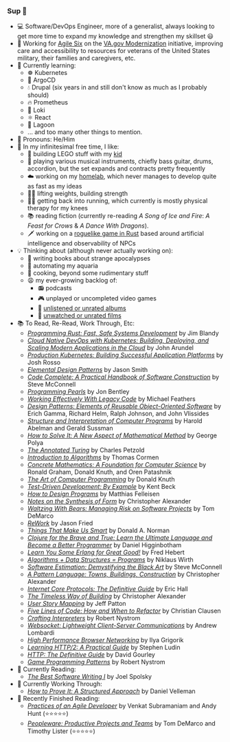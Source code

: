 ### Sup 👋
- 💻 Software/DevOps Engineer, more of a generalist, always looking to get more time to expand my knowledge and strengthen my skillset 😃
- 🏥 Working for [Agile Six](https://agile6.com/) on the [VA.gov Modernization](https://www.va.gov/modernization/) initiative, improving care and accessibility to resources for veterans of the United States military, their families and caregivers, etc.
- 🌱 Currently learning:
  - ☸️ Kubernetes
  - 🦑 ArgoCD
  - 💧 Drupal (six years in and still don't know as much as I probably should)
  - 🔥 Prometheus
  - 📜 Loki
  - ⚛️ React
  - 🌊 Lagoon
  - ... and too many other things to mention.
- 👴 Pronouns: He/Him
- 🎲 In my infinitesimal free time, I like:
  - 🧱 building LEGO stuff with my [kid](https://github.com/JomoDuggins)
  - 🎸 playing various musical instruments, chiefly bass guitar, drums, accordion, but the set expands and contracts pretty frequently
  - ☁️ working on my [homelab](https://github.com/hellholt/), which never manages to develop quite as fast as my ideas
  - 🏋️‍♂️ lifting weights, building strength
  - 🏃‍♂️ getting back into running, which currently is mostly physical therapy for my knees
  - 📚 reading fiction (currently re-reading _A Song of Ice and Fire_: _A Feast for Crows_ & _A Dance With Dragons_).
  - 🗡️ working on a [roguelike game in Rust](https://github.com/ndouglas/downdelving) based around artificial intelligence and observability of NPCs
- 💡 Thinking about (although never actually working on):
  - 📖 writing books about strange apocalypses
  - 🐠 automating my aquaria
  - 🥞 cooking, beyond some rudimentary stuff
  - 😩 my ever-growing backlog of:
    - 📻 podcasts
    - 🎮 unplayed or uncompleted video games
    - 🎵 [unlistened or unrated albums](https://rateyourmusic.com/collection/NathanDouglas/oo,fmt.,ss.td)
    - 🎥 [unwatched or unrated films](https://letterboxd.com/supertempt768/watchlist/)
- 📚 To Read, Re-Read, Work Through, Etc:
  - _[Programming Rust: Fast, Safe Systems Development](https://www.amazon.com/gp/product/1492052590/ref=ppx_yo_dt_b_asin_title_o00_s00?ie=UTF8&psc=1)_ by Jim Blandy
  - _[Cloud Native DevOps with Kubernetes: Building, Deploying, and Scaling Modern Applications in the Cloud](https://www.amazon.com/gp/product/1492040762/ref=ppx_yo_dt_b_asin_title_o00_s00?ie=UTF8&psc=1)_ by John Arundel
  - _[Production Kubernetes: Building Successful Application Platforms](https://www.amazon.com/gp/product/1492092304/ref=ppx_yo_dt_b_asin_title_o09_s00?ie=UTF8&psc=1)_ by Josh Rosso
  - _[Elemental Design Patterns](https://www.amazon.com/gp/product/0321711920/ref=ppx_yo_dt_b_asin_title_o06_s00?ie=UTF8&psc=1)_ by Jason Smith
  - _[Code Complete: A Practical Handbook of Software Construction](https://www.amazon.com/gp/product/0735619670/ref=ppx_yo_dt_b_asin_title_o05_s00?ie=UTF8&psc=1)_ by Steve McConnell
  - _[Programming Pearls](https://www.amazon.com/gp/product/0201657880/ref=ppx_yo_dt_b_asin_title_o04_s00?ie=UTF8&psc=1)_ by Jon Bentley
  - _[Working Effectively With Legacy Code](https://www.amazon.com/gp/product/0131177052/ref=ppx_yo_dt_b_asin_title_o02_s02?ie=UTF8&psc=1)_ by Michael Feathers
  - _[Design Patterns: Elements of Reusable Object-Oriented Software](https://www.amazon.com/gp/product/0201633612/ref=ppx_yo_dt_b_asin_title_o02_s01?ie=UTF8&psc=1)_ by Erich Gamma, Richard Helm, Ralph Johnson, and John Vlissides 
  - _[Structure and Interpretation of Computer Programs](https://www.amazon.com/gp/product/0262510871/ref=ppx_yo_dt_b_asin_title_o08_s00?ie=UTF8&psc=1)_ by Harold Abelman and Gerald Sussman
  - _[How to Solve It: A New Aspect of Mathematical Method](https://www.amazon.com/gp/product/4871878309/ref=ppx_yo_dt_b_asin_title_o00_s00?ie=UTF8&psc=1)_ by George Polya
  - _[The Annotated Turing](https://www.amazon.com/gp/product/0470229055/ref=ppx_yo_dt_b_asin_title_o08_s00?ie=UTF8&psc=1)_ by Charles Petzold
  - _[Introduction to Algorithms](https://www.amazon.com/gp/product/0262033844/ref=ppx_yo_dt_b_asin_title_o00_s00?ie=UTF8&psc=1)_ by Thomas Cormen
  - _[Concrete Mathematics: A Foundation for Computer Science](https://www.amazon.com/gp/product/0201558025/ref=ppx_yo_dt_b_asin_title_o07_s00?ie=UTF8&psc=1)_ by Ronald Graham, Donald Knuth, and Oren Patashnik
  - _[The Art of Computer Programming](https://www.amazon.com/gp/product/0321751043/ref=ppx_yo_dt_b_asin_title_o07_s01?ie=UTF8&psc=1)_ by Donald Knuth
  - _[Test-Driven Development: By Example](https://www.amazon.com/gp/product/0321146530/ref=ppx_yo_dt_b_asin_title_o01_s00?ie=UTF8&psc=1)_ by Kent Beck
  - _[How to Design Programs](https://www.amazon.com/gp/product/0262534800/ref=ppx_yo_dt_b_asin_title_o00_s00?ie=UTF8&psc=1)_ by Matthias Felleisen
  - _[Notes on the Synthesis of Form](https://www.amazon.com/gp/product/0674627512/ref=ppx_yo_dt_b_asin_title_o06_s00?ie=UTF8&psc=1)_ by Christopher Alexander
  - _[Waltzing With Bears: Managing Risk on Software Projects](https://www.amazon.com/gp/product/0932633609/ref=ppx_yo_dt_b_asin_title_o05_s00?ie=UTF8&psc=1)_ by Tom DeMarco
  - _[ReWork](https://www.amazon.com/gp/product/0307463745/ref=ppx_yo_dt_b_asin_title_o04_s00?ie=UTF8&psc=1)_ by Jason Fried
  - _[Things That Make Us Smart](https://www.amazon.com/gp/product/0201626950/ref=ppx_yo_dt_b_asin_title_o04_s00?ie=UTF8&psc=1)_ by Donald A. Norman
  - _[Clojure for the Brave and True: Learn the Ultimate Language and Become a Better Programmer](https://www.amazon.com/gp/product/1593275919/ref=ppx_yo_dt_b_asin_title_o03_s00?ie=UTF8&psc=1)_ by Daniel Higginbotham
  - _[Learn You Some Erlang for Great Good!](https://www.amazon.com/gp/product/1593274351/ref=ppx_yo_dt_b_asin_title_o02_s00?ie=UTF8&psc=1)_ by Fred Hebert
  - _[Algorithms + Data Structures = Programs](https://www.amazon.com/gp/product/0130224189/ref=ppx_yo_dt_b_asin_title_o01_s00?ie=UTF8&psc=1)_ by Niklaus Wirth
  - _[Software Estimation: Demystifying the Black Art](https://www.amazon.com/gp/product/0735605351/ref=ppx_yo_dt_b_asin_title_o00_s00?ie=UTF8&psc=1)_ by Steve McConnell
  - _[A Pattern Language: Towns, Buildings, Construction](https://www.amazon.com/gp/product/0195019199/ref=ppx_yo_dt_b_asin_title_o09_s00?ie=UTF8&psc=1)_ by Christopher Alexander
  - _[Internet Core Protocols: The Definitive Guide](https://www.amazon.com/gp/product/1565925726/ref=ppx_yo_dt_b_asin_title_o08_s00?ie=UTF8&psc=1)_ by Eric Hall
  - _[The Timeless Way of Building](https://www.amazon.com/gp/product/0195024028/ref=ppx_yo_dt_b_asin_title_o07_s00?ie=UTF8&psc=1)_ by Christopher Alexander
  - _[User Story Mapping](https://www.amazon.com/gp/product/1491904909/ref=ppx_yo_dt_b_asin_title_o06_s00?ie=UTF8&psc=1)_ by Jeff Patton
  - _[Five Lines of Code: How and When to Refactor](https://www.amazon.com/gp/product/161729831X/ref=ppx_yo_dt_b_asin_title_o06_s00?ie=UTF8&psc=1)_ by Christian Clausen
  - _[Crafting Interpreters](https://www.amazon.com/gp/product/0990582930/ref=ppx_yo_dt_b_asin_title_o06_s00?ie=UTF8&psc=1)_ by Robert Nystrom
  - _[Websocket: Lightweight Client-Server Communications](https://www.amazon.com/gp/product/1449369278/ref=ppx_yo_dt_b_asin_title_o05_s01?ie=UTF8&psc=1)_ by Andrew Lombardi
  - _[High Performance Browser Networking](https://www.amazon.com/gp/product/1449344763/ref=ppx_yo_dt_b_asin_title_o05_s00?ie=UTF8&psc=1)_ by Ilya Grigorik
  - _[Learning HTTP/2: A Practical Guide](https://www.amazon.com/gp/product/1491962445/ref=ppx_yo_dt_b_asin_title_o04_s00?ie=UTF8&psc=1)_ by Stephen Ludin
  - _[HTTP: The Definitive Guide](https://www.amazon.com/gp/product/1565925092/ref=ppx_yo_dt_b_asin_title_o03_s00?ie=UTF8&psc=1)_ by David Gourley
  - _[Game Programming Patterns](https://www.amazon.com/gp/product/0990582906/ref=ppx_yo_dt_b_asin_title_o02_s00?ie=UTF8&psc=1)_ by Robert Nystrom
- 📖 Currently Reading:
  - _[The Best Software Writing I](https://www.amazon.com/gp/product/1590595009/ref=ppx_yo_dt_b_asin_title_o03_s00?ie=UTF8&psc=1)_ by Joel Spolsky
- 📓 Currently Working Through:
  - _[How to Prove It: A Structured Approach](https://www.amazon.com/gp/product/0521675995/ref=ppx_yo_dt_b_asin_title_o01_s00?ie=UTF8&psc=1)_ by Daniel Velleman
- 📕 Recently Finished Reading:
  - _[Practices of an Agile Developer](https://www.amazon.com/gp/product/097451408X/ref=ppx_yo_dt_b_search_asin_title)_ by Venkat Subramaniam and Andy Hunt (⭐⭐⭐⭐⭐)
  - _[Peopleware: Productive Projects and Teams](https://www.amazon.com/Peopleware-Productive-Projects-Tom-DeMarco/dp/0932633439)_ by Tom DeMarco and Timothy Lister (⭐⭐⭐⭐⭐)

<!--
**ndouglas/ndouglas** is a ✨ _special_ ✨ repository because its `README.md` (this file) appears on your GitHub profile.

Here are some ideas to get you started:

- 🔭 I’m currently working on ...
- 🌱 I’m currently learning ...
- 👯 I’m looking to collaborate on ...
- 🤔 I’m looking for help with ...
- 💬 Ask me about ...
- 📫 How to reach me: ...
- ⚡ Fun fact: ...
-->
